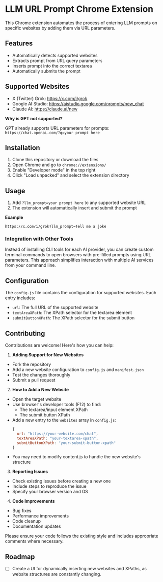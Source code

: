 # LLM URL Prompt Chrome Extension

This Chrome extension automates the process of entering LLM prompts on specific websites by adding them via URL parameters.

## Features

- Automatically detects supported websites
- Extracts prompt from URL query parameters
- Inserts prompt into the correct textarea
- Automatically submits the prompt

## Supported Websites

- X (Twitter) Grok: https://x.com/i/grok
- Google AI Studio: https://aistudio.google.com/prompts/new_chat
- Claude AI: https://claude.ai/new

**Why is GPT not supported?**

GPT already supports URL parameters for prompts:
`https://chat.openai.com/?q=your prompt here`

## Installation

1. Clone this repository or download the files
2. Open Chrome and go to `chrome://extensions/`
3. Enable "Developer mode" in the top right
4. Click "Load unpacked" and select the extension directory

## Usage

1. Add `?llm_prompt=your prompt here` to any supported website URL
2. The extension will automatically insert and submit the prompt

**Example**

```
https://x.com/i/grok?llm_prompt=Tell me a joke
```

### Integration with Other Tools

Instead of installing CLI tools for each AI provider, you can create custom terminal commands to open browsers with pre-filled prompts using URL parameters. This approach simplifies interaction with multiple AI services from your command line.

## Configuration

The `config.js` file contains the configuration for supported websites. Each entry includes:

- `url`: The full URL of the supported website
- `textAreaXPath`: The XPath selector for the textarea element
- `submitButtonXPath`: The XPath selector for the submit button

## Contributing

Contributions are welcome! Here's how you can help:

1. **Adding Support for New Websites**

- Fork the repository
- Add a new website configuration to `config.js` and `manifest.json`
- Test the changes thoroughly
- Submit a pull request

2. **How to Add a New Website**

- Open the target website
- Use browser's developer tools (F12) to find:
  - The textarea/input element XPath
  - The submit button XPath
- Add a new entry to the `websites` array in `config.js`:
  ```javascript
  {
    url: "https://your-website.com/chat",
    textAreaXPath: "your-textarea-xpath",
    submitButtonXPath: "your-submit-button-xpath"
  }
  ```
- You may need to modify content.js to handle the new website's structure

3. **Reporting Issues**

- Check existing issues before creating a new one
- Include steps to reproduce the issue
- Specify your browser version and OS

4. **Code Improvements**

- Bug fixes
- Performance improvements
- Code cleanup
- Documentation updates

Please ensure your code follows the existing style and includes appropriate comments where necessary.

## Roadmap

- [ ] Create a UI for dynamically inserting new websites and XPaths, as website structures are constantly changing.
